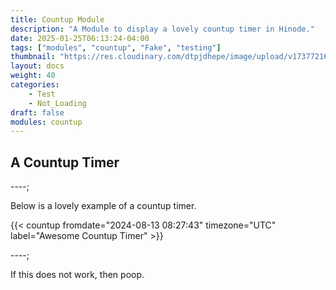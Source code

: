 ```yaml
---
title: Countup Module
description: "A Module to display a lovely countup timer in Hinode."
date: 2025-01-25T06:13:24-04:00
tags: ["modules", "countup", "Fake", "testing"]
thumbnail: "https://res.cloudinary.com/dtpjdhepe/image/upload/v1737721657/photo-1577936344574-09f7823a8bb9_a9qtrw.jpg"
layout: docs
weight: 40
categories:
    - Test
    - Not_Loading
draft: false
modules: countup
---
```


## A Countup Timer

----;

Below is a lovely example of a countup timer.

{{< countup fromdate="2024-08-13 08:27:43" timezone="UTC" label="Awesome Countup Timer" >}}

----;

If this does not work, then poop.
